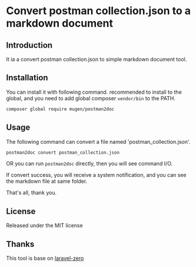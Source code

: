 # Convert postman collection.json to a markdown document

## Introduction

It ia a convert postman collection.json to simple markdown document tool. 

## Installation

You can install it with following command. recommended to install to the global, and you need to add global composer `vendor/bin` to the PATH.

```bash
composer global require mugen/postman2doc
```

## Usage

The following command can convert a file named 'postman_collection.json'. 

```bash
postman2doc convert postman_collection.json
```

OR you can run `postman2doc` directly, then you will see command I/O.  

If convert success, you will receive a system notification, and you can see the markdown file at same folder.

That's all, thank you.  

## License

Released under the MIT license

## Thanks

This tool is base on [laravel-zero](https://github.com/laravel-zero/laravel-zero)

